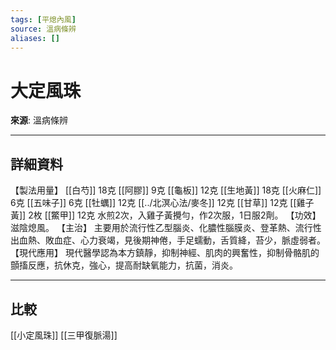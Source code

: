 ```yaml
---
tags: [平熄內風]
source: 溫病條辨
aliases: []
---
```


# 大定風珠

**來源**: 溫病條辨  

---

## 詳細資料
【製法用量】 [[白芍]] 18克 [[阿膠]] 9克 [[龜板]] 12克 [[生地黃]] 18克 [[火麻仁]] 6克 [[五味子]] 6克 [[牡蠣]] 12克 [[../北溟心法/麥冬]] 12克 [[甘草]] 12克 [[雞子黃]] 2枚 [[鱉甲]] 12克
水煎2次，入雞子黃攪勻，作2次服，1日服2劑。
【功效】
滋陰熄風。
【主治】
主要用於流行性乙型腦炎、化膿性腦膜炎、登革熱、流行性出血熱、敗血症、心力衰竭，見後期神倦，手足蠕動，舌質絳，苔少，脈虛弱者。
【現代應用】
現代醫學認為本方鎮靜，抑制神經、肌肉的興奮性，抑制骨骼肌的顫搐反應，抗休克，強心，提高耐缺氧能力，抗菌，消炎。

---

## 比較
[[小定風珠]]
[[三甲復脈湯]]
